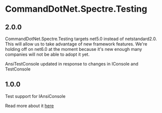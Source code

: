 # CommandDotNet.Spectre.Testing

## 2.0.0

CommandDotNet.Spectre.Testing targets net5.0 instead of netstandard2.0.  This will allow us to take advantage of new framework features.
We're holding off on net6.0 at the moment because it's new enough many companies will not be able to adopt it yet.

AnsiTestConsole updated in response to changes in IConsole and TestConsole

## 1.0.0

Test support for IAnsiConsole

Read more about it [here](../OtherFeatures/spectre.md)